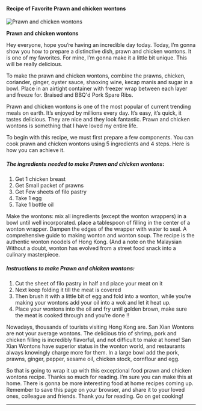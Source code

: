             

#### Recipe of Favorite Prawn and chicken wontons

![Prawn and chicken wontons](https://img-global.cpcdn.com/recipes/c117f0f24e1baa96/751x532cq70/prawn-and-chicken-wontons-recipe-main-photo.jpg)

**Prawn and chicken wontons**

Hey everyone, hope you’re having an incredible day today. Today, I’m gonna show you how to prepare a distinctive dish, prawn and chicken wontons. It is one of my favorites. For mine, I’m gonna make it a little bit unique. This will be really delicious.

To make the prawn and chicken wontons, combine the prawns, chicken, coriander, ginger, oyster sauce, shaoxing wine, kecap manis and sugar in a bowl. Place in an airtight container with freezer wrap between each layer and freeze for. Braised and BBQ'd Pork Spare Ribs.

Prawn and chicken wontons is one of the most popular of current trending meals on earth. It’s enjoyed by millions every day. It’s easy, it’s quick, it tastes delicious. They are nice and they look fantastic. Prawn and chicken wontons is something that I have loved my entire life.

To begin with this recipe, we must first prepare a few components. You can cook prawn and chicken wontons using 5 ingredients and 4 steps. Here is how you can achieve it.

##### The ingredients needed to make Prawn and chicken wontons:

1.  Get 1 chicken breast
2.  Get Small packet of prawns
3.  Get Few sheets of filo pastry
4.  Take 1 egg
5.  Take 1 bottle oil

Make the wontons: mix all ingredients (except the wonton wrappers) in a bowl until well incorporated. place a tablespoon of filling in the center of a wonton wrapper. Dampen the edges of the wrapper with water to seal. A comprehensive guide to making wonton and wonton soup. The recipe is the authentic wonton noodels of Hong Kong. (And a note on the Malaysian Without a doubt, wonton has evolved from a street food snack into a culinary masterpiece.

##### Instructions to make Prawn and chicken wontons:

1.  Cut the sheet of filo pastry in half and place your meat on it
2.  Next keep folding it till the meat is covered
3.  Then brush it with a little bit of egg and fold into a wonton, while you’re making your wontons add your oil into a wok and let it heat up.
4.  Place your wontons into the oil and fry until golden brown, make sure the meat is cooked through and you’re done !!

Nowadays, thousands of tourists visiting Hong Kong are. San Xian Wontons are not your average wontons. The delicious trio of shrimp, pork and chicken filling is incredibly flavorful, and not difficult to make at home! San Xian Wontons have superior status in the wonton world, and restaurants always knowingly charge more for them. In a large bowl add the pork, prawns, ginger, pepper, sesame oil, chicken stock, cornflour and egg.

So that is going to wrap it up with this exceptional food prawn and chicken wontons recipe. Thanks so much for reading. I’m sure you can make this at home. There is gonna be more interesting food at home recipes coming up. Remember to save this page on your browser, and share it to your loved ones, colleague and friends. Thank you for reading. Go on get cooking!

* * *
